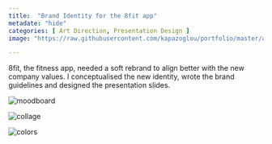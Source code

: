 ```yaml
---
title:  "Brand Identity for the 8fit app"
metadate: "hide"
categories: [ Art Direction, Presentation Design ]
image: "https://raw.githubusercontent.com/kapazoglou/portfolio/master/assets/images/item/8fit-artDir-prezDes-1.png"

---
```


8fit, the fitness app, needed a soft rebrand to align better with the new company values. I conceptualised the new identity, wrote the brand guidelines and designed the presentation slides. 

![moodboard](https://raw.githubusercontent.com/kapazoglou/portfolio/master/assets/images/item/8fit-artDir-prezDes-2.png)

![collage](https://raw.githubusercontent.com/kapazoglou/portfolio/master/assets/images/item/8fit-artDir-prezDes-3.png)

![colors](https://raw.githubusercontent.com/kapazoglou/portfolio/master/assets/images/item/8fit-artDir-prezDes-4.png)
